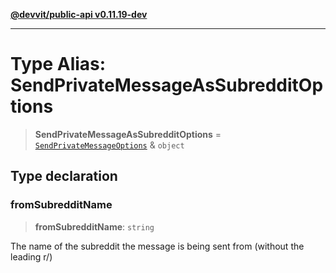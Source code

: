 [**@devvit/public-api v0.11.19-dev**](../../README.md)

---

# Type Alias: SendPrivateMessageAsSubredditOptions

> **SendPrivateMessageAsSubredditOptions** = [`SendPrivateMessageOptions`](SendPrivateMessageOptions.md) & `object`

## Type declaration

### fromSubredditName

> **fromSubredditName**: `string`

The name of the subreddit the message is being sent from (without the leading r/)
